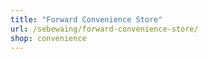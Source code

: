 ```yaml
---
title: "Forward Convenience Store"
url: /sebewaing/forward-convenience-store/
shop: convenience
---
```

